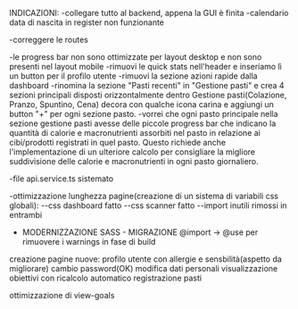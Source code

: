 INDICAZIONI:
-collegare tutto al backend, appena la GUI è finita
-calendario data di nascita in register non funzionante



-correggere le routes

-le progress bar non sono ottimizzate per layout desktop e non sono presenti nel layout mobile
-rimuovi le quick stats nell'header e inseriamo lì un button per il profilo utente
-rimuovi la sezione azioni rapide dalla dashboard
-rinomina la sezione "Pasti recenti" in "Gestione pasti" e crea 4 sezioni principali disposti orizzontalmente dentro Gestione pasti(Colazione, Pranzo, Spuntino, Cena) decora con qualche icona carina e aggiungi un button "+" per ogni sezione pasto.
-vorrei che ogni pasto principale nella sezione gestione pasti avesse delle piccole progress bar che indicano la quantità di calorie e macronutrienti assorbiti nel pasto in relazione ai cibi/prodotti registrati in quel pasto. Questo richiede anche l'implementazione di un ulteriore calcolo per consigliare la migliore suddivisione delle calorie e macronutrienti in ogni pasto giornaliero.


-file api.service.ts sistemato

-ottimizzazione lunghezza pagine(creazione di un sistema di variabili css globali):
--css dashboard fatto
--css scanner fatto
--import inutili rimossi in entrambi

- MODERNIZZAZIONE SASS - MIGRAZIONE @import → @use per rimuovere i warnings in fase di build


creazione pagine nuove:
profilo utente con allergie e sensbilità(aspetto da migliorare)
cambio password(OK)
modifica dati personali
visualizzazione obiettivi con ricalcolo automatico
registrazione pasti

ottimizzazione di view-goals
